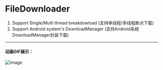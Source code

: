 # FileDownloader

1. Support Single/Multi thread breakdowload (支持单线程/多线程断点下载)
2. Support Android system's DownloadManager (支持Android系统DownloadManager封装下载)

---
#### 动画GIF展示：

![image](https://github.com/denluoyia/FileDownloader/blob/master/screenshot.gif)
